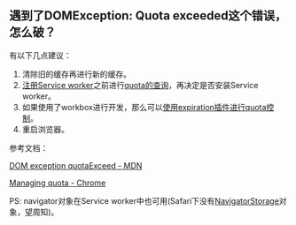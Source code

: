 ## 遇到了DOMException: Quota exceeded这个错误，怎么破？

有以下几点建议：

1. 清除旧的缓存再进行新的缓存。
2. [注册Service worker](https://developers.google.com/web/ilt/pwa/introduction-to-service-worker#registration_and_scope)之前进行[quota的查询](https://developers.google.com/web/updates/2017/08/estimating-available-storage-space#the-present)，再决定是否安装Service worker。
3. 如果使用了workbox进行开发，那么可以[使用expiration插件进行quota控制](https://developers.google.com/web/tools/workbox/guides/storage-quota)。
4. 重启浏览器。

参考文档：

[DOM exception quotaExceed - MDN](https://developer.mozilla.org/en-US/docs/Web/API/DOMException#exception-QuotaExceededError)

[Managing quota - Chrome](https://developer.chrome.com/apps/offline_storage#managing_quota)

PS: navigator对象在Service worker中也可用(Safari下没有[NavigatorStorage](https://developer.mozilla.org/en-US/docs/Web/API/NavigatorStorage/storage)对象，望周知)。